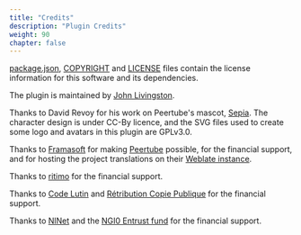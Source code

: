 ```yaml
---
title: "Credits"
description: "Plugin Credits"
weight: 90
chapter: false
---
```


[package.json](https://github.com/JohnXLivingston/peertube-plugin-livechat/blob/main/package.json), [COPYRIGHT](https://github.com/JohnXLivingston/peertube-plugin-livechat/blob/main/COPYRIGHT.md) and [LICENSE](https://github.com/JohnXLivingston/peertube-plugin-livechat/blob/main/LICENSE) files contain the license information for this software and its dependencies.

The plugin is maintained by [John Livingston](https://www.john-livingston.fr/).

Thanks to David Revoy for his work on Peertube's mascot, [Sepia](https://www.davidrevoy.com/index.php?tag/peertube).
The character design is under CC-By licence, and the SVG files used to create some logo and avatars in this plugin are GPLv3.0.

Thanks to [Framasoft](https://framasoft.org) for making [Peertube](https://joinpeertube.org/) possible, for the financial support, and for hosting the project translations on their [Weblate instance](https://weblate.framasoft.org).

Thanks to [ritimo](https://www.ritimo.org/) for the financial support.

Thanks to [Code Lutin](https://www.codelutin.com/) and [Rétribution Copie Publique](https://copiepublique.fr/) for the financial support.

Thanks to [NlNet](https://nlnet.nl/) and the [NGI0 Entrust fund](https://nlnet.nl/entrust/) for the financial support.
